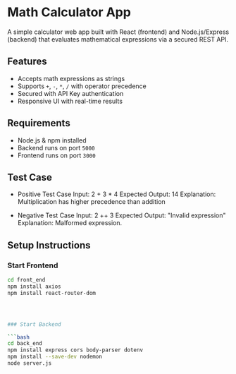 # Math Calculator App

A simple calculator web app built with React (frontend) and Node.js/Express (backend) that evaluates mathematical expressions via a secured REST API.

## Features

- Accepts math expressions as strings
- Supports `+`, `-`, `*`, `/` with operator precedence
- Secured with API Key authentication
- Responsive UI with real-time results

## Requirements

- Node.js & npm installed
- Backend runs on port `5000`
- Frontend runs on port `3000`

## Test Case

- Positive Test Case
Input: 2 + 3 * 4
Expected Output: 14
Explanation: Multiplication has higher precedence than addition

- Negative Test Case
Input: 2 ++ 3
Expected Output: "Invalid expression"
Explanation: Malformed expression.

## Setup Instructions

### Start Frontend

```bash
cd front_end
npm install axios
npm install react-router-dom




### Start Backend

```bash
cd back_end
npm install express cors body-parser dotenv
npm install --save-dev nodemon
node server.js
